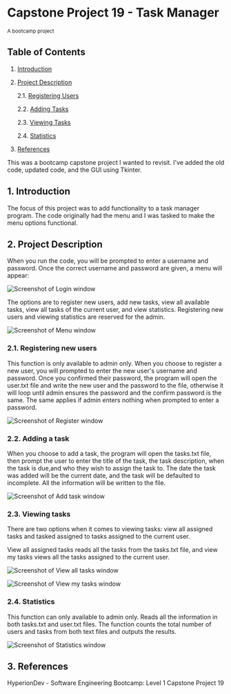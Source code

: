 # Capstone Project 19 - Task Manager

<sub>A bootcamp project</sub>

## Table of Contents

1. [Introduction](#introduction)
2. [Project Description](#project-description)

    2.1. [Registering Users](#reg_users)

    2.2. [Adding Tasks](#add_tasks)

    2.3. [Viewing Tasks](#view_tasks)

    2.4. [Statistics](#view_stats)

3. [References](#references)

This was a bootcamp capstone project I wanted to revisit. I've added the old code, updated code, and the GUI using Tkinter.

## 1. Introduction <a name="introduction"></a>

The focus of this project was to add functionality to a task manager program. The code originally had the menu and I was tasked to make the menu options functional.

## 2. Project Description <a name="project-description"></a>
When you run the code, you will be prompted to enter a username and password. Once the correct username and password are given, a menu will appear:

![Screenshot of Login window](/Images/Login.PNG)

The options are to register new users, add new tasks, view all available tasks, view all tasks of the current user, and view statistics. Registering new users and viewing statistics are reserved for the admin.

![Screenshot of Menu window](/Images/Menu.PNG)

### 2.1. Registering new users <a name="reg_users"></a>
This function is only available to admin only. When you choose to register a new user, you will prompted to enter the new user's username and password. Once you confirmed their password, the program will open the user.txt file and write the new user and the password to the file, otherwise it will loop until admin ensures the password and the confirm password is the same. The same applies if admin enters nothing when prompted to enter a password.

![Screenshot of Register window](/Images/Register_menu.PNG)

### 2.2. Adding a task <a name="add_tasks"></a>
When you choose to add a task, the program will open the tasks.txt file, then prompt the user to enter the title of the task, the task description, when the task is due,and  who they wish to assign the task to. The date the task was added will be the current date, and the task will be defaulted to incomplete. All the information will be written to the file.

![Screenshot of Add task window](/Images/Add_task_menu.PNG)

### 2.3. Viewing tasks <a name="view_tasks"></a>
There are two options when it comes to viewing tasks: view all assigned tasks and tasked assigned to tasks assigned to the current user.

View all assigned tasks reads all the tasks from the tasks.txt file, and view my tasks views all the tasks assigned to the current user.

![Screenshot of View all tasks window](/Images/View_all_tasks_menu.PNG)

![Screenshot of View my tasks window](/Images/View_my_tasks_menu.PNG)

### 2.4. Statistics <a name="view_stats"></a>
This function can only available to admin only. Reads all the information in both tasks.txt and user.txt files. The function counts the total number of users and tasks from both text files and outputs the results.

![Screenshot of Statistics window](/Images/Statistics_menu.PNG)

## 3. References <a name="references"></a>
HyperionDev - Software Engineering Bootcamp: Level 1 Capstone Project 19

